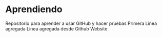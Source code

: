 # Aprendiendo
Repositorio para aprender a usar GitHub y hacer pruebas
Primera Linea agregada
Linea agregada desde Github Website

